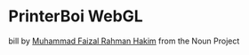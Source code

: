 # PrinterBoi WebGL

bill by [Muhammad Faizal Rahman Hakim](https://thenounproject.com/search/?q=printer&i=783564) from the Noun Project
